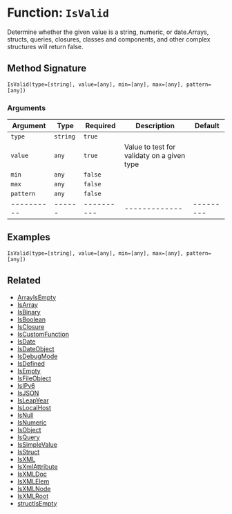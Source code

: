 [comment]: # (Note: This documentation is generated dynamically in the build process.  To modify the contents, change the javadoc on the _invoke method of the BIF class)

# Function: `IsValid`

Determine whether the given value is a string, numeric, or date.Arrays, structs, queries, closures, classes and components, and other complex
 structures will return false.

## Method Signature
```
IsValid(type=[string], value=[any], min=[any], max=[any], pattern=[any])
```
### Arguments

| Argument | Type | Required | Description | Default |
|----------|------|----------|-------------|---------|
| `type` | `string` | `true` |  | |
| `value` | `any` | `true` | Value to test for validaty on a given type | |
| `min` | `any` | `false` |  | |
| `max` | `any` | `false` |  | |
| `pattern` | `any` | `false` |  | |
|----------|------|----------|-------------|---------|



## Examples

```
IsValid(type=[string], value=[any], min=[any], max=[any], pattern=[any])
```

## Related
  * [ArrayIsEmpty](ArrayIsEmpty.md)
  * [IsArray](IsArray.md)
  * [IsBinary](IsBinary.md)
  * [IsBoolean](IsBoolean.md)
  * [IsClosure](IsClosure.md)
  * [IsCustomFunction](IsCustomFunction.md)
  * [IsDate](IsDate.md)
  * [IsDateObject](IsDateObject.md)
  * [IsDebugMode](IsDebugMode.md)
  * [IsDefined](IsDefined.md)
  * [IsEmpty](IsEmpty.md)
  * [IsFileObject](IsFileObject.md)
  * [IsIPv6](IsIPv6.md)
  * [IsJSON](IsJSON.md)
  * [IsLeapYear](IsLeapYear.md)
  * [IsLocalHost](IsLocalHost.md)
  * [IsNull](IsNull.md)
  * [IsNumeric](IsNumeric.md)
  * [IsObject](IsObject.md)
  * [IsQuery](IsQuery.md)
  * [IsSimpleValue](IsSimpleValue.md)
  * [IsStruct](IsStruct.md)
  * [IsXML](IsXML.md)
  * [IsXmlAttribute](IsXmlAttribute.md)
  * [IsXMLDoc](IsXMLDoc.md)
  * [IsXMLElem](IsXMLElem.md)
  * [IsXMLNode](IsXMLNode.md)
  * [IsXMLRoot](IsXMLRoot.md)
  * [structIsEmpty](structIsEmpty.md)
